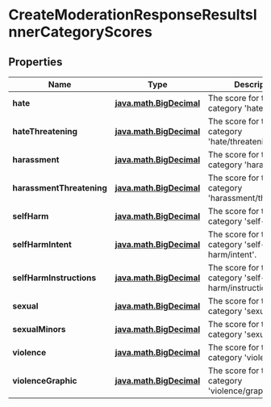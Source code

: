
# CreateModerationResponseResultsInnerCategoryScores

## Properties
| Name | Type | Description | Notes |
| ------------ | ------------- | ------------- | ------------- |
| **hate** | [**java.math.BigDecimal**](java.math.BigDecimal.md) | The score for the category &#39;hate&#39;. |  |
| **hateThreatening** | [**java.math.BigDecimal**](java.math.BigDecimal.md) | The score for the category &#39;hate/threatening&#39;. |  |
| **harassment** | [**java.math.BigDecimal**](java.math.BigDecimal.md) | The score for the category &#39;harassment&#39;. |  |
| **harassmentThreatening** | [**java.math.BigDecimal**](java.math.BigDecimal.md) | The score for the category &#39;harassment/threatening&#39;. |  |
| **selfHarm** | [**java.math.BigDecimal**](java.math.BigDecimal.md) | The score for the category &#39;self-harm&#39;. |  |
| **selfHarmIntent** | [**java.math.BigDecimal**](java.math.BigDecimal.md) | The score for the category &#39;self-harm/intent&#39;. |  |
| **selfHarmInstructions** | [**java.math.BigDecimal**](java.math.BigDecimal.md) | The score for the category &#39;self-harm/instructions&#39;. |  |
| **sexual** | [**java.math.BigDecimal**](java.math.BigDecimal.md) | The score for the category &#39;sexual&#39;. |  |
| **sexualMinors** | [**java.math.BigDecimal**](java.math.BigDecimal.md) | The score for the category &#39;sexual/minors&#39;. |  |
| **violence** | [**java.math.BigDecimal**](java.math.BigDecimal.md) | The score for the category &#39;violence&#39;. |  |
| **violenceGraphic** | [**java.math.BigDecimal**](java.math.BigDecimal.md) | The score for the category &#39;violence/graphic&#39;. |  |



